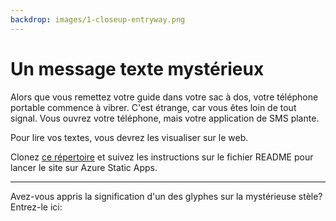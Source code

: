 ```yaml
---
backdrop: images/1-closeup-entryway.png
---
```


# Un message texte mystérieux

Alors que vous remettez votre guide dans votre sac à dos, votre téléphone portable commence à vibrer. C'est étrange, car vous êtes loin de tout signal. Vous ouvrez votre téléphone, mais votre application de SMS plante.

Pour lire vos textes, vous devrez les visualiser sur le web.

Clonez [ce répertoire](https://github.com/MicrosoftDocs/Azure-Maya-Mystery-Challenge-1) et suivez les instructions sur le fichier README pour lancer le site sur Azure Static Apps.

<hr class = "m-5" />

Avez-vous appris la signification d'un des glyphes sur la mystérieuse stèle? Entrez-le ici:

<Challenge1/>
